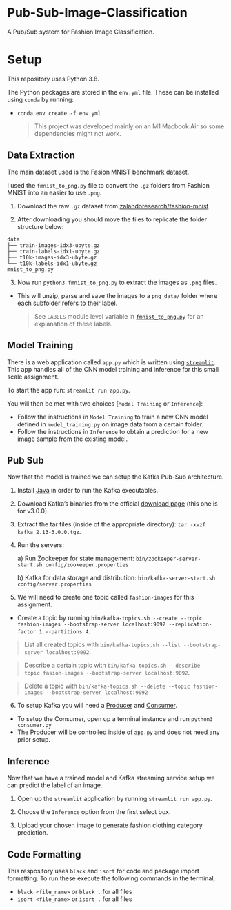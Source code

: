 # Pub-Sub-Image-Classification

A Pub/Sub system for Fashion Image Classification.

# Setup

This repository uses Python 3.8.

The Python packages are stored in the `env.yml` file. These can be installed using `conda` by running:

- `conda env create -f env.yml`

  > This project was developed mainly on an M1 Macbook Air so some dependencies might not work.

## Data Extraction

The main dataset used is the Fasion MNIST benchmark dataset.

I used the `fmnist_to_png.py` file to convert the `.gz` folders from Fashion MNIST into an easier to use `.png`.

1. Download the raw `.gz` dataset from [zalandoresearch/fashion-mnist](https://github.com/zalandoresearch/fashion-mnist)

2. After downloading you should move the files to replicate the folder structure below:

```
data
├── train-images-idx3-ubyte.gz
├── train-labels-idx1-ubyte.gz
├── t10k-images-idx3-ubyte.gz
└── t10k-labels-idx1-ubyte.gz
mnist_to_png.py
```

3. Now run `python3 fmnist_to_png.py` to extract the images as `.png` files.

- This will unzip, parse and save the images to a `png_data/` folder where each subfolder refers to their label.
  > See `LABELS` module level variable in [`fmnist_to_png.py`](fmnist_to_png.py`) for an explanation of these labels.

## Model Training

There is a web application called `app.py` which is written using [`streamlit`](https://streamlit.io/). This app handles all of the CNN model training and inference for this small scale assignment.

To start the app run: `streamlit run app.py`.

You will then be met with two choices [`Model Training` or `Inference`]:

- Follow the instructions in `Model Training` to train a new CNN model defined in `model_training.py` on image data from a certain folder.
- Follow the instructions in `Inference` to obtain a prediction for a new image sample from the existing model.

## Pub Sub

Now that the model is trained we can setup the Kafka Pub-Sub architecture.

1. Install [Java](https://www.oracle.com/java/technologies/downloads/) in order to run the Kafka executables.
2. Download Kafka’s binaries from the official [download page](https://archive.apache.org/dist/kafka/3.0.0/kafka_2.13-3.0.0.tgz) (this one is for v3.0.0).
3. Extract the tar files (inside of the appropriate directory): `tar -xvzf kafka_2.13-3.0.0.tgz`.
4. Run the servers:

   a) Run Zookeeper for state management: `bin/zookeeper-server-start.sh config/zookeeper.properties`

   b) Kafka for data storage and distribution: `bin/kafka-server-start.sh config/server.properties`

5. We will need to create one topic called `fashion-images` for this assignment.

- Create a topic by running `bin/kafka-topics.sh --create --topic fashion-images --bootstrap-server localhost:9092 --replication-factor 1 --partitions 4`.

> List all created topics with `bin/kafka-topics.sh --list --bootstrap-server localhost:9092`.

> Describe a certain topic with `bin/kafka-topics.sh --describe --topic fasion-images --bootstrap-server localhost:9092`.

> Delete a topic with `bin/kafka-topics.sh --delete --topic fashion-images --bootstrap-server localhost:9092`

6. To setup Kafka you will need a [Producer](producer.py) and [Consumer](consumer.py).

- To setup the Consumer, open up a terminal instance and run `python3 consumer.py`
- The Producer will be controlled inside of `app.py` and does not need any prior setup.

## Inference

Now that we have a trained model and Kafka streaming service setup we can predict the label of an image.

1. Open up the `streamlit` application by running `streamlit run app.py`.

2. Choose the `Inference` option from the first select box.

3. Upload your chosen image to generate fashion clothing category prediction.

## Code Formatting

This respository uses `black` and `isort` for code and package import formatting.
To run these execute the following commands in the terminal;

- `black <file_name>` or `black .` for all files
- `isort <file_name>` or `isort .` for all files
